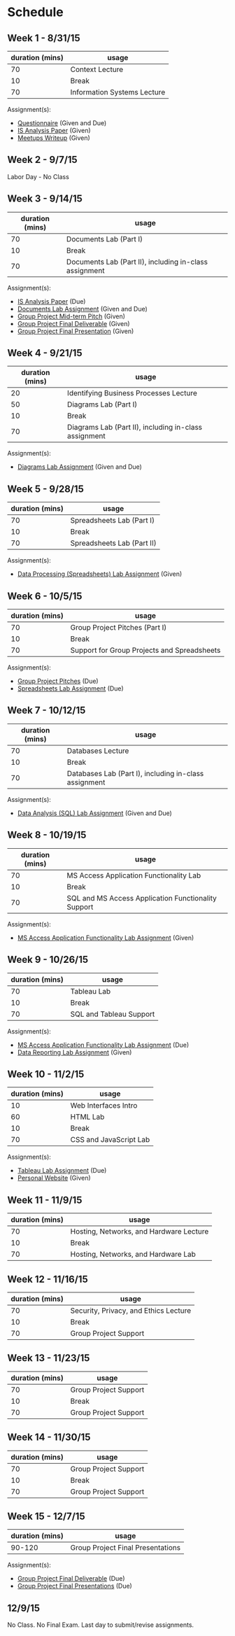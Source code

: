 # Schedule

## Week 1 - 8/31/15

duration (mins) | usage
--- | ---
70 | Context Lecture
10 | Break
70 | Information Systems Lecture

Assignment(s):

 + [Questionnaire](assignments/questionnaire.md) (Given and Due)
 + [IS Analysis Paper](assignments/systems-analysis.md) (Given)
 + [Meetups Writeup](assignments/meetups.md) (Given)

## Week 2 - 9/7/15

Labor Day - No Class

## Week 3 - 9/14/15

duration (mins) | usage
--- | ---
70 | Documents Lab (Part I)
10 | Break
70 | Documents Lab (Part II), including in-class assignment

Assignment(s):

 + [IS Analysis Paper](assignments/systems-analysis.md) (Due)
 + [Documents Lab Assignment](assignments/lab/1-docs.md) (Given and Due)
 + [Group Project Mid-term Pitch](assignments/group-project/midterm-pitch.md) (Given)
 + [Group Project Final Deliverable](assignments/group-project/final-deliverable.md) (Given)
 + [Group Project Final Presentation](assignments/group-project/final-presentation.md) (Given)

## Week 4 - 9/21/15

duration (mins) | usage
--- | ---
20 | Identifying Business Processes Lecture
50 | Diagrams Lab (Part I)
10 | Break
70 | Diagrams Lab (Part II), including in-class assignment

Assignment(s):

 + [Diagrams Lab Assignment](assignments/lab/diagrams.md) (Given and Due)

## Week 5 - 9/28/15

duration (mins) | usage
--- | ---
70 | Spreadsheets Lab (Part I)
10 | Break
70 | Spreadsheets Lab (Part II)

Assignment(s):

 + [Data Processing (Spreadsheets) Lab Assignment](assignments/lab/data-processing.md) (Given)

## Week 6 - 10/5/15

duration (mins) | usage
--- | ---
70 | Group Project Pitches (Part I)
10 | Break
70 | Support for Group Projects and Spreadsheets

Assignment(s):

 + [Group Project Pitches](assignments/group-project/midterm-pitch.md) (Due)
 + [Spreadsheets Lab Assignment](assignments/lab/data-processing.md) (Due)

## Week 7 - 10/12/15

duration (mins) | usage
--- | ---
70 | Databases Lecture
10 | Break
70 | Databases Lab (Part I), including in-class assignment

Assignment(s):

 + [Data Analysis (SQL) Lab Assignment](assignments/lab/data-analysis.md) (Given and Due)

## Week 8 - 10/19/15

duration (mins) | usage
--- | ---
70 | MS Access Application Functionality Lab
10 | Break
70 | SQL and MS Access Application Functionality Support

Assignment(s):

 + [MS Access Application Functionality Lab Assignment](assignments/lab/ms-access.md) (Given)

## Week 9 - 10/26/15

duration (mins) | usage
--- | ---
70 | Tableau Lab
10 | Break
70 | SQL and Tableau Support

Assignment(s):

 + [MS Access Application Functionality Lab Assignment](assignments/lab/ms-access.md) (Due)
 + [Data Reporting Lab Assignment](assignments/lab/reporting.md) (Given)

## Week 10 - 11/2/15

duration (mins) | usage
--- | ---
10 | Web Interfaces Intro
60 | HTML Lab
10 | Break
70 | CSS and JavaScript Lab

Assignment(s):

 + [Tableau Lab Assignment](assignments/lab/reporting.md) (Due)
 + [Personal Website](assignments/lab/personal-website.md) (Given)

## Week 11 - 11/9/15

duration (mins) | usage
--- | ---
70 | Hosting, Networks, and Hardware Lecture
10 | Break
70 | Hosting, Networks, and Hardware Lab

## Week 12 - 11/16/15

duration (mins) | usage
--- | ---
70 | Security, Privacy, and Ethics Lecture
10 | Break
70 | Group Project Support

## Week 13 - 11/23/15

duration (mins) | usage
--- | ---
70 | Group Project Support
10 | Break
70 | Group Project Support

## Week 14 - 11/30/15

duration (mins) | usage
--- | ---
70 | Group Project Support
10 | Break
70 | Group Project Support

## Week 15 - 12/7/15

duration (mins) | usage
--- | ---
90-120 | Group Project Final Presentations

Assignment(s):

 + [Group Project Final Deliverable](assignments/group-project/final-deliverable.md) (Due)
 + [Group Project Final Presentations](assignments/group-project/final-presentation.md) (Due)

## 12/9/15

No Class. No Final Exam. Last day to submit/revise assignments.

